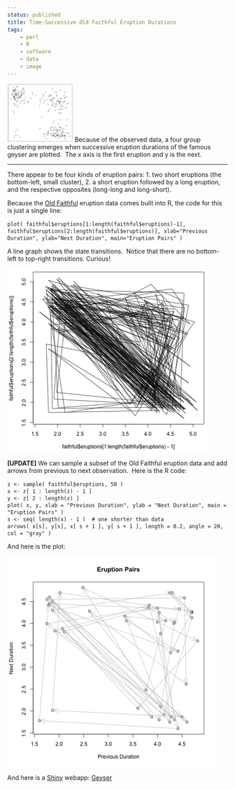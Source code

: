 ```yaml
---
status: published
title: Time-Successive Old Faithful Eruption Durations
tags:
    - perl
    - R
    - software
    - data
    - image
---
```


[![](successive-faithful-eruptions-sm.png)](successive-faithful-eruptions.png)
Because of the observed data, a four group clustering emerges when successive eruption durations of the famous geyser are plotted.  The x axis is the first eruption and y is the next.

---

There appear to be four kinds of eruption pairs: 1. two short eruptions (the bottom-left, small cluster), 2. a short eruption followed by a long eruption, and the respective opposites (long-long and long-short).

Because the [Old Faithful](https://en.wikipedia.org/wiki/Old_Faithful) eruption data comes built into R, the code for this is just a single line:

    plot( faithful$eruptions[1:length(faithful$eruptions)-1], faithful$eruptions[2:length(faithful$eruptions)], xlab="Previous Duration", ylab="Next Duration", main="Eruption Pairs" )

A line graph shows the state transitions.  Notice that there are no bottom-left to top-right transitions. Curious!

![](successive-faithful-eruptions-transitions.png)

**[UPDATE]** We can sample a subset of the Old Faithful eruption data and add arrows from previous to next observation.  Here is the R code:

    z <- sample( faithful$eruptions, 50 )
    x <- z[ 1 : length(z) - 1 ]
    y <- z[ 2 : length(z) ]
    plot( x, y, xlab = "Previous Duration", ylab = "Next Duration", main = "Eruption Pairs" )
    s <- seq( length(x) - 1 )  # one shorter than data
    arrows( x[s], y[s], x[ s + 1 ], y[ s + 1 ], length = 0.2, angle = 20, col = "gray" )

And here is the plot:

![](duration-arrows.png)

And here is a [Shiny](https://shiny.rstudio.com/) webapp: [Geyser](https://github.com/ology/Geyser)

